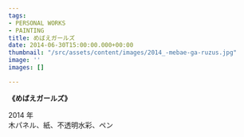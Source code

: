 ```yaml
---
tags:
- PERSONAL WORKS
- PAINTING
title: めばえガールズ
date: 2014-06-30T15:00:00.000+00:00
thumbnail: "/src/assets/content/images/2014_-mebae-ga-ruzus.jpg"
image: ''
images: []

---
```



**《めばえガールズ》**

2014 年  
木パネル、紙、不透明水彩、ペン